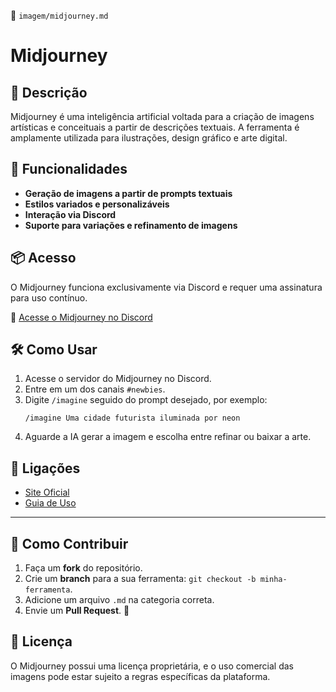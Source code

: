 📌 `imagem/midjourney.md`  

# Midjourney

## 🔹 Descrição
Midjourney é uma inteligência artificial voltada para a criação de imagens artísticas e conceituais a partir de descrições textuais. A ferramenta é amplamente utilizada para ilustrações, design gráfico e arte digital.

## 🚀 Funcionalidades
- **Geração de imagens a partir de prompts textuais**  
- **Estilos variados e personalizáveis**  
- **Interação via Discord**  
- **Suporte para variações e refinamento de imagens**  

## 📦 Acesso
O Midjourney funciona exclusivamente via Discord e requer uma assinatura para uso contínuo.  

🔗 [Acesse o Midjourney no Discord](https://www.midjourney.com/)  

## 🛠️ Como Usar
1. Acesse o servidor do Midjourney no Discord.  
2. Entre em um dos canais `#newbies`.  
3. Digite `/imagine` seguido do prompt desejado, por exemplo:  
   ```
   /imagine Uma cidade futurista iluminada por neon
   ```
4. Aguarde a IA gerar a imagem e escolha entre refinar ou baixar a arte.  

## 🔗 Ligações
- [Site Oficial](https://www.midjourney.com/)  
- [Guia de Uso](https://docs.midjourney.com/)  

---

## 🌟 Como Contribuir
1. Faça um **fork** do repositório.  
2. Crie um **branch** para a sua ferramenta: `git checkout -b minha-ferramenta`.  
3. Adicione um arquivo `.md` na categoria correta.  
4. Envie um **Pull Request**. 🎉  

## 📜 Licença
O Midjourney possui uma licença proprietária, e o uso comercial das imagens pode estar sujeito a regras específicas da plataforma.  